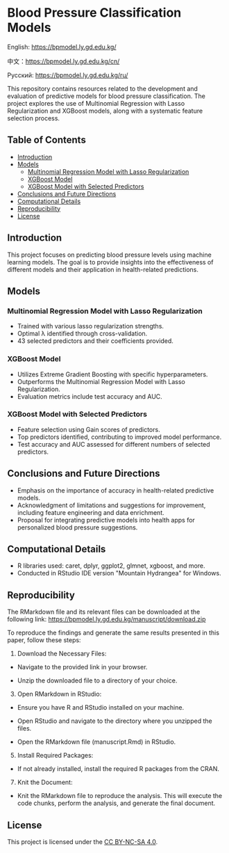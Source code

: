 # Blood Pressure Classification Models

English: https://bpmodel.ly.gd.edu.kg/

中文：https://bpmodel.ly.gd.edu.kg/cn/

Русский: https://bpmodel.ly.gd.edu.kg/ru/

This repository contains resources related to the development and evaluation of predictive models for blood pressure classification. The project explores the use of Multinomial Regression with Lasso Regularization and XGBoost models, along with a systematic feature selection process.

## Table of Contents

- [Introduction](#introduction)
- [Models](#models)
  - [Multinomial Regression Model with Lasso Regularization](#multinomial-regression-model-with-lasso-regularization)
  - [XGBoost Model](#xgboost-model)
  - [XGBoost Model with Selected Predictors](#xgboost-model-with-selected-predictors)
- [Conclusions and Future Directions](#conclusions-and-future-directions)
- [Computational Details](#computational-details)
- [Reproducibility](#reproducibility)
- [License](#license)

## Introduction

This project focuses on predicting blood pressure levels using machine learning models. The goal is to provide insights into the effectiveness of different models and their application in health-related predictions.

## Models

### Multinomial Regression Model with Lasso Regularization

- Trained with various lasso regularization strengths.
- Optimal λ identified through cross-validation.
- 43 selected predictors and their coefficients provided.

### XGBoost Model

- Utilizes Extreme Gradient Boosting with specific hyperparameters.
- Outperforms the Multinomial Regression Model with Lasso Regularization.
- Evaluation metrics include test accuracy and AUC.

### XGBoost Model with Selected Predictors

- Feature selection using Gain scores of predictors.
- Top predictors identified, contributing to improved model performance.
- Test accuracy and AUC assessed for different numbers of selected predictors.

## Conclusions and Future Directions

- Emphasis on the importance of accuracy in health-related predictive models.
- Acknowledgment of limitations and suggestions for improvement, including feature engineering and data enrichment.
- Proposal for integrating predictive models into health apps for personalized blood pressure suggestions.

## Computational Details

- R libraries used: caret, dplyr, ggplot2, glmnet, xgboost, and more.
- Conducted in RStudio IDE version "Mountain Hydrangea" for Windows.

## Reproducibility

The RMarkdown file and its relevant files can be downloaded at the following link: https://bpmodel.ly.gd.edu.kg/manuscript/download.zip

To reproduce the findings and generate the same results presented in this paper, follow these steps:

1. Download the Necessary Files:

- Navigate to the provided link in your browser.

- Unzip the downloaded file to a directory of your choice.

3. Open RMarkdown in RStudio:
   
- Ensure you have R and RStudio installed on your machine.

- Open RStudio and navigate to the directory where you unzipped the files.

- Open the RMarkdown file (manuscript.Rmd) in RStudio.

5. Install Required Packages:

- If not already installed, install the required R packages from the CRAN.

7. Knit the Document:
   
- Knit the RMarkdown file to reproduce the analysis. This will execute the code chunks, perform the
analysis, and generate the final document.

## License

This project is licensed under the [CC BY-NC-SA 4.0](https://creativecommons.org/licenses/by-nc-sa/4.0/).
